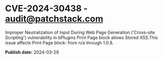 # CVE-2024-30438 - audit@patchstack.com

Improper Neutralization of Input During Web Page Generation ('Cross-site Scripting') vulnerability in bPlugins Print Page block allows Stored XSS.This issue affects Print Page block: from n/a through 1.0.8.



**Publish date:** 2024-03-29
